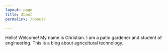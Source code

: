 ```yaml
---
layout: page
title: About
permalink: /about/

---
```


Hello! Welcome! My name is Christian. I am a patio gardener and student of engineering. This is a blog about agricultural technology.
